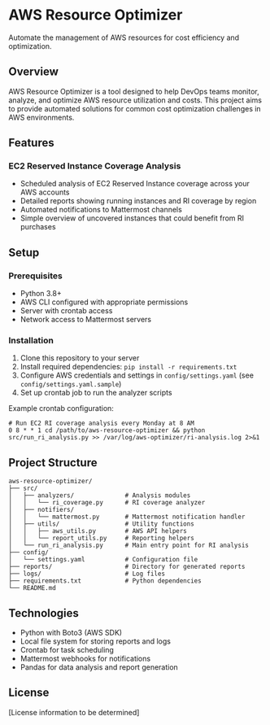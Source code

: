 # AWS Resource Optimizer

Automate the management of AWS resources for cost efficiency and optimization.

## Overview

AWS Resource Optimizer is a tool designed to help DevOps teams monitor, analyze, and optimize AWS resource utilization and costs. This project aims to provide automated solutions for common cost optimization challenges in AWS environments.

## Features

### EC2 Reserved Instance Coverage Analysis
- Scheduled analysis of EC2 Reserved Instance coverage across your AWS accounts
- Detailed reports showing running instances and RI coverage by region
- Automated notifications to Mattermost channels
- Simple overview of uncovered instances that could benefit from RI purchases

## Setup

### Prerequisites
- Python 3.8+
- AWS CLI configured with appropriate permissions
- Server with crontab access
- Network access to Mattermost servers

### Installation
1. Clone this repository to your server
2. Install required dependencies: `pip install -r requirements.txt`
3. Configure AWS credentials and settings in `config/settings.yaml` (see `config/settings.yaml.sample`)
4. Set up crontab job to run the analyzer scripts

Example crontab configuration:
```
# Run EC2 RI coverage analysis every Monday at 8 AM
0 8 * * 1 cd /path/to/aws-resource-optimizer && python src/run_ri_analysis.py >> /var/log/aws-optimizer/ri-analysis.log 2>&1
```

## Project Structure
```
aws-resource-optimizer/
├── src/
│   ├── analyzers/              # Analysis modules
│   │   └── ri_coverage.py      # RI coverage analyzer
│   ├── notifiers/
│   │   └── mattermost.py       # Mattermost notification handler
│   ├── utils/                  # Utility functions
│   │   ├── aws_utils.py        # AWS API helpers
│   │   └── report_utils.py     # Reporting helpers
│   └── run_ri_analysis.py      # Main entry point for RI analysis
├── config/
│   └── settings.yaml           # Configuration file
├── reports/                    # Directory for generated reports
├── logs/                       # Log files
├── requirements.txt            # Python dependencies
└── README.md
```

## Technologies

- Python with Boto3 (AWS SDK)
- Local file system for storing reports and logs
- Crontab for task scheduling
- Mattermost webhooks for notifications
- Pandas for data analysis and report generation

## License

[License information to be determined]
